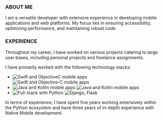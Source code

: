 <h3>ABOUT ME</h3>

I am a versatile developer with extensive experience in developing mobile applications and web platforms. My focus lies in ensuring accessibility, optimizing performance, and maintaining robust code.

<h3>EXPERIENCE</h3>

Throughout my career, I have worked on various projects catering to large user bases, including personal projects and freelance assignments.

I have primarily worked with the following technology stacks:

- <img src="https://img.shields.io/badge/Native iOS--s?labelColor=black" alt="Swift and ObjectiveC mobile apps"> <img src="https://img.shields.io/badge/-Swift -- SwiftUI -- Objective--C -grey" alt="Swift and Objective-C mobile apps">
- <img src="https://img.shields.io/badge/Native Android--s?labelColor=black" alt="Java and Kotlin mobile apps"> <img src="https://img.shields.io/badge/-Kotlin -- Java -- Jetpack Compose -grey" alt="Java and Kotlin mobile apps">
- <img src="https://img.shields.io/badge/Full stack Python--s?labelColor=black" alt="Full-stack with Python"> <img src="https://img.shields.io/badge/-Django -- Flask -grey" alt="Django, Flask">

In terms of experience, I have spent five years working extensively within the Python ecosystem and have three years of in-depth experience with Native Mobile development.

